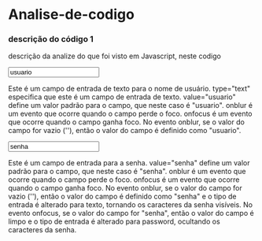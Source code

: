 # Analise-de-codigo

### descrição do código 1

descrição da analize do que foi visto em Javascript, neste codigo

<input type="text" value="usuario" onblur="if(this.value == ''){ this.value='usuario';}" onfocus="if(this.value == 'usuario'){ this.value='';}"/>

Este é um campo de entrada de texto para o nome de usuário.
type="text" especifica que este é um campo de entrada de texto.
value="usuario" define um valor padrão para o campo, que neste caso é "usuario".
onblur é um evento que ocorre quando o campo perde o foco.
onfocus é um evento que ocorre quando o campo ganha foco.
No evento onblur, se o valor do campo for vazio (''), então o valor do campo é definido como "usuario".

<input value="senha" onblur="if(this.value == ''){ this.value='senha'; this.type='text';}" onfocus="if(this.value == 'senha'){ this.value=''; this.type='password';}"/>

Este é um campo de entrada para a senha.
value="senha" define um valor padrão para o campo, que neste caso é "senha".
onblur é um evento que ocorre quando o campo perde o foco.
onfocus é um evento que ocorre quando o campo ganha foco.
No evento onblur, se o valor do campo for vazio (''), então o valor do campo é definido como "senha" e o tipo de entrada é alterado para texto, tornando os caracteres da senha visíveis.
No evento onfocus, se o valor do campo for "senha", então o valor do campo é limpo e o tipo de entrada é alterado para password, ocultando os caracteres da senha.




